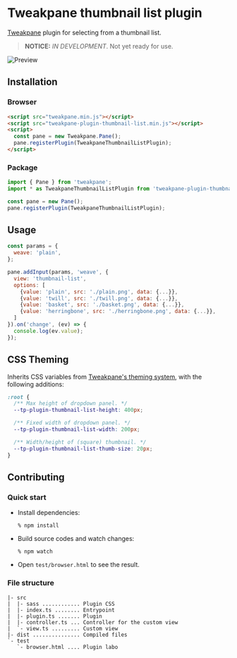 # Tweakpane thumbnail list plugin

[Tweakpane][tweakpane] plugin for selecting from a thumbnail list.

> **NOTICE:** _IN DEVELOPMENT_. Not yet ready for use.

![Preview](https://github.com/donmccurdy/tweakpane-plugin-thumbnail-list/raw/main/assets/preview.png)

## Installation

### Browser
```html
<script src="tweakpane.min.js"></script>
<script src="tweakpane-plugin-thumbnail-list.min.js"></script>
<script>
  const pane = new Tweakpane.Pane();
  pane.registerPlugin(TweakpaneThumbnailListPlugin);
</script>
```


### Package
```js
import { Pane } from 'tweakpane';
import * as TweakpaneThumbnailListPlugin from 'tweakpane-plugin-thumbnail-list';

const pane = new Pane();
pane.registerPlugin(TweakpaneThumbnailListPlugin);
```


## Usage
```js
const params = {
  weave: 'plain',
};

pane.addInput(params, 'weave', {
  view: 'thumbnail-list',
  options: [
    {value: 'plain', src: './plain.png', data: {...}},
    {value: 'twill', src: './twill.png', data: {...}},
    {value: 'basket', src: './basket.png', data: {...}},
    {value: 'herringbone', src: './herringbone.png', data: {...}},
  ]
}).on('change', (ev) => {
  console.log(ev.value);
});
```

## CSS Theming

Inherits CSS variables from [Tweakpane's theming system](https://cocopon.github.io/tweakpane/theming.html), with the following additions:

```css
:root {
  /** Max height of dropdown panel. */
  --tp-plugin-thumbnail-list-height: 400px;

  /** Fixed width of dropdown panel. */
  --tp-plugin-thumbnail-list-width: 200px;

  /** Width/height of (square) thumbnail. */
  --tp-plugin-thumbnail-list-thumb-size: 20px;
}
```

## Contributing

### Quick start
- Install dependencies:
  ```
  % npm install
  ```
- Build source codes and watch changes:
  ```
  % npm watch
  ```
- Open `test/browser.html` to see the result.


### File structure
```
|- src
|  |- sass ............ Plugin CSS
|  |- index.ts ........ Entrypoint
|  |- plugin.ts ....... Plugin
|  |- controller.ts ... Controller for the custom view
|  `- view.ts ......... Custom view
|- dist ............... Compiled files
`- test
   `- browser.html .... Plugin labo
```


[tweakpane]: https://github.com/cocopon/tweakpane/
